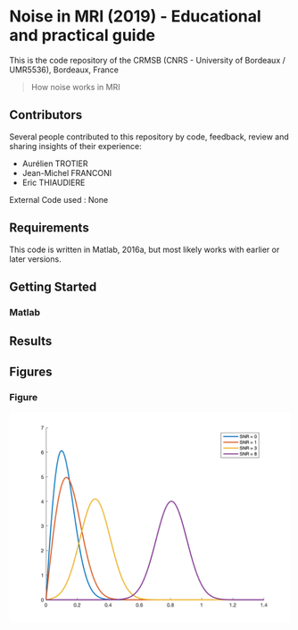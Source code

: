 Noise in MRI (2019) - Educational and practical guide
====================================================

This is the code repository of the CRMSB (CNRS - University of Bordeaux / UMR5536), Bordeaux, France

> How noise works in MRI


Contributors
------------

Several people contributed to this repository by code, feedback, review and sharing
insights of their experience:

- Aurélien TROTIER
- Jean-Michel FRANCONI
- Eric THIAUDIERE

External Code used :
None


Requirements
------------

This code is written in Matlab, 2016a, but most likely works with earlier or later versions.



Getting Started
---------------

### Matlab



Results
-------

Figures
-------

### Figure
![Figure](code/html/noise_script_05.png?raw=true "Figure")

